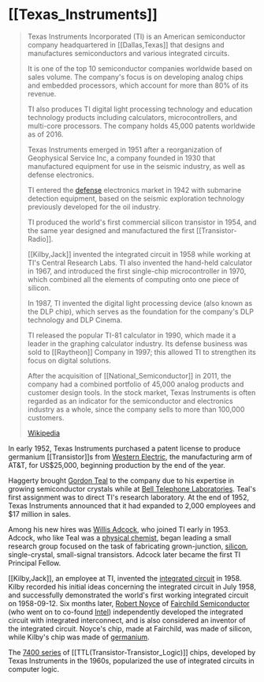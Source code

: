 
# [[Texas_Instruments]] 

> Texas Instruments Incorporated (TI) is an American semiconductor company 
> headquartered in [[Dallas,Texas]] 
> that designs and manufactures semiconductors and various integrated circuits.  
> 
> It is one of the top 10 semiconductor companies worldwide based on sales volume. 
> The company's focus is on developing analog chips and embedded processors, 
> which account for more than 80% of its revenue. 
> 
> TI also produces TI digital light processing technology 
> and education technology products including calculators, microcontrollers, 
> and multi-core processors. 
> The company holds 45,000 patents worldwide as of 2016.
>
> Texas Instruments emerged in 1951 after a reorganization of Geophysical Service Inc, 
> a company founded in 1930 that manufactured equipment for use 
> in the seismic industry, as well as defense electronics. 
> 
> TI entered the [defense](https://en.wikipedia.org/wiki/Defense_(military) "Defense (military)") electronics market in 1942 with submarine detection equipment, 
> based on the seismic exploration technology previously developed for the oil industry.
> 
> TI produced the world's first commercial silicon transistor in 1954, 
> and the same year designed and manufactured the first [[Transistor-Radio]]. 
> 
> [[Kilby,Jack]] invented the integrated circuit in 1958 
> while working at TI's Central Research Labs. 
> TI also invented the hand-held calculator in 1967, 
> and introduced the first single-chip microcontroller  in 1970, 
> which combined all the elements of computing onto one piece of silicon.
>
> In 1987, TI invented the digital light processing device (also known as the DLP chip), 
> which serves as the foundation for the company's DLP technology and DLP Cinema. 
> 
> TI released the popular TI-81 calculator in 1990, 
> which made it a leader in the graphing calculator industry. 
> Its defense business was sold to [[Raytheon]] Company in 1997; 
> this allowed TI to strengthen its focus on digital solutions. 
> 
> After the acquisition of [[National_Semiconductor]] in 2011, 
> the company had a combined portfolio of 45,000 analog products and customer design tools. 
> In the stock market, Texas Instruments is often regarded 
> as an indicator for the semiconductor and electronics industry as a whole, 
> since the company sells to more than 100,000 customers.
>
> [Wikipedia](https://en.wikipedia.org/wiki/Texas%20Instruments)

In early 1952, Texas Instruments purchased a patent license 
to produce germanium [[Transistor]]s from [Western Electric](https://en.wikipedia.org/wiki/Western_Electric "Western Electric"), 
the manufacturing arm of AT&T, for US$25,000, 
beginning production by the end of the year. 

Haggerty brought [Gordon Teal](https://en.wikipedia.org/wiki/Gordon_Teal "Gordon Teal") to the company due to his expertise in growing semiconductor crystals while at [Bell Telephone Laboratories](https://en.wikipedia.org/wiki/Bell_Telephone_Laboratories "Bell Telephone Laboratories"). 
Teal's first assignment was to direct TI's research laboratory. 
At the end of 1952, Texas Instruments announced 
that it had expanded to 2,000 employees and $17 million in sales.

Among his new hires was [Willis Adcock](https://en.wikipedia.org/wiki/Willis_Adcock "Willis Adcock"), who joined TI early in 1953. 
Adcock, who like Teal was a [physical chemist](https://en.wikipedia.org/wiki/Physical_chemist "Physical chemist"), began leading a small research group 
focused on the task of fabricating grown-junction, [silicon](https://en.wikipedia.org/wiki/Silicon "Silicon"), single-crystal, 
small-signal transistors. Adcock later became the first TI Principal Fellow. 

[[Kilby,Jack]], an employee at TI, invented the [integrated circuit](https://en.wikipedia.org/wiki/Integrated_circuit "Integrated circuit") in 1958.
Kilby recorded his initial ideas concerning the integrated circuit in July 1958, 
and successfully demonstrated the world's first working integrated circuit on 1958-09-12.
Six months later, [Robert Noyce](https://en.wikipedia.org/wiki/Robert_Noyce "Robert Noyce") of [Fairchild Semiconductor](https://en.wikipedia.org/wiki/Fairchild_Semiconductor "Fairchild Semiconductor") 
(who went on to co-found [Intel](https://en.wikipedia.org/wiki/Intel "Intel")) 
independently developed the integrated circuit with integrated interconnect, 
and is also considered an inventor of the integrated circuit.
Noyce's chip, made at Fairchild, was made of silicon, while Kilby's chip was made of [germanium](https://en.wikipedia.org/wiki/Germanium "Germanium").

The [7400 series](https://en.wikipedia.org/wiki/7400_series "7400 series") of [[TTL(Transistor-Transistor_Logic)]] chips, 
developed by Texas Instruments in the 1960s, 
popularized the use of integrated circuits in computer logic.

